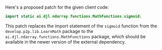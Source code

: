 Here's a proposed patch for the given client code:

```java
import static ai.djl.ndarray.functions.MathFunctions.sigmoid;
```

This patch replaces the import statement of the `sigmoid` function from the `develop.p2p.lib.LearnMath` package to the `ai.djl.ndarray.functions.MathFunctions` package, which should be available in the newer version of the external dependency.
